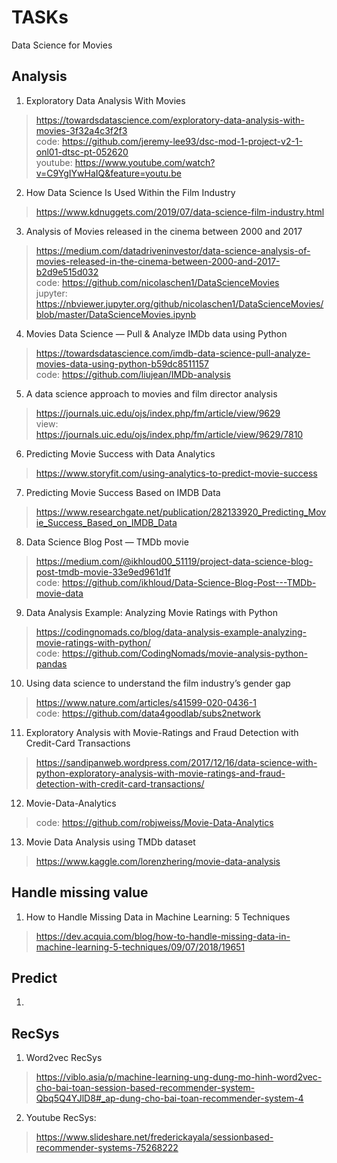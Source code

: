 # TASKs
Data Science for Movies

## Analysis
1. Exploratory Data Analysis With Movies
> https://towardsdatascience.com/exploratory-data-analysis-with-movies-3f32a4c3f2f3 \
> code: https://github.com/jeremy-lee93/dsc-mod-1-project-v2-1-onl01-dtsc-pt-052620 \
> youtube: https://www.youtube.com/watch?v=C9YgIYwHaIQ&feature=youtu.be

2. How Data Science Is Used Within the Film Industry
> https://www.kdnuggets.com/2019/07/data-science-film-industry.html

3. Analysis of Movies released in the cinema between 2000 and 2017
> https://medium.com/datadriveninvestor/data-science-analysis-of-movies-released-in-the-cinema-between-2000-and-2017-b2d9e515d032 \
> code: https://github.com/nicolaschen1/DataScienceMovies \
> jupyter: https://nbviewer.jupyter.org/github/nicolaschen1/DataScienceMovies/blob/master/DataScienceMovies.ipynb

4. Movies Data Science — Pull & Analyze IMDb data using Python
> https://towardsdatascience.com/imdb-data-science-pull-analyze-movies-data-using-python-b59dc8511157 \
> code: https://github.com/liujean/IMDb-analysis

5. A data science approach to movies and film director analysis
> https://journals.uic.edu/ojs/index.php/fm/article/view/9629 \
> view: https://journals.uic.edu/ojs/index.php/fm/article/view/9629/7810

6. Predicting Movie Success with Data Analytics
> https://www.storyfit.com/using-analytics-to-predict-movie-success

7. Predicting Movie Success Based on IMDB Data
> https://www.researchgate.net/publication/282133920_Predicting_Movie_Success_Based_on_IMDB_Data

8. Data Science Blog Post — TMDb movie
> https://medium.com/@ikhloud00_51119/project-data-science-blog-post-tmdb-movie-33e9ed961d1f \
> code: https://github.com/ikhloud/Data-Science-Blog-Post---TMDb-movie-data

9. Data Analysis Example: Analyzing Movie Ratings with Python
> https://codingnomads.co/blog/data-analysis-example-analyzing-movie-ratings-with-python/ \
> code: https://github.com/CodingNomads/movie-analysis-python-pandas

10. Using data science to understand the film industry’s gender gap
> https://www.nature.com/articles/s41599-020-0436-1 \
> code: https://github.com/data4goodlab/subs2network

11. Exploratory Analysis with Movie-Ratings and Fraud Detection with Credit-Card Transactions
> https://sandipanweb.wordpress.com/2017/12/16/data-science-with-python-exploratory-analysis-with-movie-ratings-and-fraud-detection-with-credit-card-transactions/

12. Movie-Data-Analytics
> code: https://github.com/robjweiss/Movie-Data-Analytics

13. Movie Data Analysis using TMDb dataset
> https://www.kaggle.com/lorenzhering/movie-data-analysis

## Handle missing value
1. How to Handle Missing Data in Machine Learning: 5 Techniques
> https://dev.acquia.com/blog/how-to-handle-missing-data-in-machine-learning-5-techniques/09/07/2018/19651

## Predict
1. 

## RecSys
1. Word2vec RecSys
> https://viblo.asia/p/machine-learning-ung-dung-mo-hinh-word2vec-cho-bai-toan-session-based-recommender-system-Qbq5Q4YJlD8#_ap-dung-cho-bai-toan-recommender-system-4 

2. Youtube RecSys:
> https://www.slideshare.net/frederickayala/sessionbased-recommender-systems-75268222
